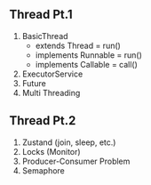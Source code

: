## Thread Pt.1

<ol>
    <li> 
        BasicThread
        <ul>
            <li>extends Thread = run()</li>
            <li>implements Runnable = run()</li>
            <li>implements Callable = call()</li>
        </ul>
    </li>
    <li> ExecutorService </li>
    <li> Future </li>
    <li> Multi Threading </li>
</ol>

## Thread Pt.2
<ol>
    <li> Zustand (join, sleep, etc.) </li>
    <li> Locks (Monitor) </li>
    <li> Producer-Consumer Problem</li>
    <li> Semaphore </li>
</ol>

